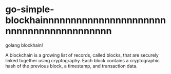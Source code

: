 # go-simple-blockhainnnnnnnnnnnnnnnnnnnnnnnnnnnnnnnnnnnnnnnnn
golang blockhain!

A blockchain is a growing list of records, called blocks, that are securely linked together using cryptography. Each block contains a cryptographic hash of the previous block, a timestamp, and transaction data.  
